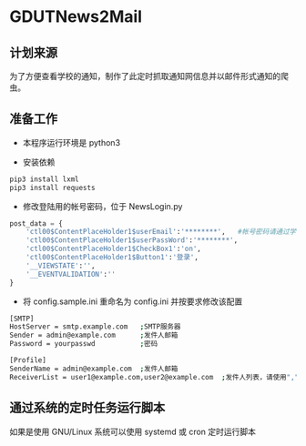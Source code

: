 # GDUTNews2Mail

## 计划来源

为了方便查看学校的通知，制作了此定时抓取通知网信息并以邮件形式通知的爬虫。

## 准备工作

- 本程序运行环境是 python3 

- 安装依赖

```bash
pip3 install lxml
pip3 install requests
```

- 修改登陆用的帐号密码，位于 NewsLogin.py

```python
post_data = {
    'ctl00$ContentPlaceHolder1$userEmail':'********',   #帐号密码请通过学校获取
    'ctl00$ContentPlaceHolder1$userPassWord':'********',
    'ctl00$ContentPlaceHolder1$CheckBox1':'on',
    'ctl00$ContentPlaceHolder1$Button1':'登录',
    '__VIEWSTATE':'',
    '__EVENTVALIDATION':''
}
```

- 将 config.sample.ini 重命名为 config.ini 并按要求修改该配置

```bash
[SMTP]
HostServer = smtp.example.com   ;SMTP服务器
Sender = admin@example.com      ;发件人邮箱
Password = yourpasswd           ;密码

[Profile]
SenderName = admin@example.com  ;发件人邮箱
ReceiverList = user1@example.com,user2@example.com  ;发件人列表，请使用","分隔
```

## 通过系统的定时任务运行脚本

如果是使用 GNU/Linux 系统可以使用 systemd 或 cron 定时运行脚本
